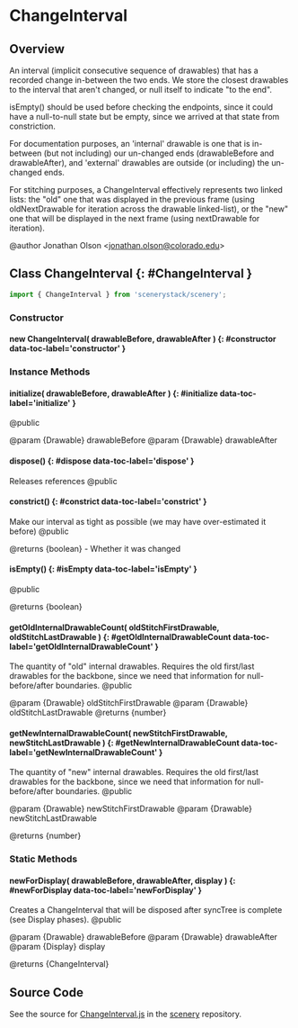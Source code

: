 # ChangeInterval

## Overview

An interval (implicit consecutive sequence of drawables) that has a recorded change in-between the two ends.
We store the closest drawables to the interval that aren't changed, or null itself to indicate "to the end".

isEmpty() should be used before checking the endpoints, since it could have a null-to-null state but be empty,
since we arrived at that state from constriction.

For documentation purposes, an 'internal' drawable is one that is in-between (but not including) our un-changed ends
(drawableBefore and drawableAfter), and 'external' drawables are outside (or including) the un-changed ends.

For stitching purposes, a ChangeInterval effectively represents two linked lists: the "old" one that was displayed
in the previous frame (using oldNextDrawable for iteration across the drawable linked-list), or the "new" one that
will be displayed in the next frame (using nextDrawable for iteration).

@author Jonathan Olson &lt;jonathan.olson@colorado.edu&gt;

## Class ChangeInterval {: #ChangeInterval }


```js
import { ChangeInterval } from 'scenerystack/scenery';
```
### Constructor

#### new ChangeInterval( drawableBefore, drawableAfter ) {: #constructor data-toc-label='constructor' }

### Instance Methods

#### initialize( drawableBefore, drawableAfter ) {: #initialize data-toc-label='initialize' }

@public

@param {Drawable} drawableBefore
@param {Drawable} drawableAfter

#### dispose() {: #dispose data-toc-label='dispose' }

Releases references
@public

#### constrict() {: #constrict data-toc-label='constrict' }

Make our interval as tight as possible (we may have over-estimated it before)
@public

@returns {boolean} - Whether it was changed

#### isEmpty() {: #isEmpty data-toc-label='isEmpty' }

@public

@returns {boolean}

#### getOldInternalDrawableCount( oldStitchFirstDrawable, oldStitchLastDrawable ) {: #getOldInternalDrawableCount data-toc-label='getOldInternalDrawableCount' }

The quantity of "old" internal drawables. Requires the old first/last drawables for the backbone, since
we need that information for null-before/after boundaries.
@public

@param {Drawable} oldStitchFirstDrawable
@param {Drawable} oldStitchLastDrawable
@returns {number}

#### getNewInternalDrawableCount( newStitchFirstDrawable, newStitchLastDrawable ) {: #getNewInternalDrawableCount data-toc-label='getNewInternalDrawableCount' }

The quantity of "new" internal drawables. Requires the old first/last drawables for the backbone, since
we need that information for null-before/after boundaries.
@public

@param {Drawable} newStitchFirstDrawable
@param {Drawable} newStitchLastDrawable

@returns {number}

### Static Methods

#### newForDisplay( drawableBefore, drawableAfter, display ) {: #newForDisplay data-toc-label='newForDisplay' }

Creates a ChangeInterval that will be disposed after syncTree is complete (see Display phases).
@public

@param {Drawable} drawableBefore
@param {Drawable} drawableAfter
@param {Display} display

@returns {ChangeInterval}



## Source Code

See the source for [ChangeInterval.js](https://github.com/phetsims/scenery/blob/main/js/display/ChangeInterval.js) in the [scenery](https://github.com/phetsims/scenery) repository.
